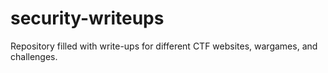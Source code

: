 # security-writeups
Repository filled with write-ups for different CTF websites, wargames, and challenges. 
